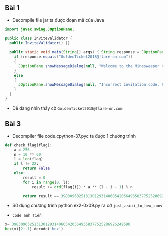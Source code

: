 ## Bài 1

* Decompile file jar ta được đoạn mã của Java
``` java
import javax.swing.JOptionPane;

public class InviteValidator {
  public InviteValidator() {}
  
  public static void main(String[] args) { String response = JOptionPane.showInputDialog(null, "Enter your invitation code:", "Minesweeper Championship 2018", 3);
    if (response.equals("GoldenTicket2018@flare-on.com"))
    {
      JOptionPane.showMessageDialog(null, "Welcome to the Minesweeper Championship 2018!\nPlease enter the following code to the ctfd.flare-on.com website to compete:\n\n" + response, "Success!", -1);
    }
    else
    {
      JOptionPane.showMessageDialog(null, "Incorrect invitation code. Please try again next year.", "Failure", 0);
    }
  }
}
```
* Dễ dàng nhìn thấy cờ `GoldenTicket2018@flare-on.com`

## Bài 3
* Decompiler file code.cpython-37.pyc ta được 1 chương trình 
```python
def check_flag(flag):
    a = 256
    n = 10 ** 60
    l = len(flag)
    if l != 22:
        return False
    else:
        result = 0
        for i in range(0, l):
            result += ord(flag[i]) * a ** (l - i - 1) % n

        return result == 39830963251313012931406054205649358377525286926249590L
```
* Sử dụng chương trình python ex2-0x09.py ra cờ `just_ascii_to_hex_conv`

* `code anh Tiến`
```python
x= 39830963251313012931406054205649358377525286926249590
hex(x)[2:-1].decode('hex')
```
